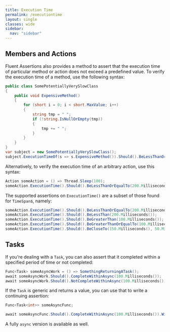 ```yaml
---
title: Execution Time
permalink: /executiontime
layout: single
classes: wide
sidebar:
  nav: "sidebar"
---
```


## Members and Actions

Fluent Assertions also provides a method to assert that the execution time of particular method or action does not exceed a predefined value.
To verify the execution time of a method, use the following syntax:

```csharp
public class SomePotentiallyVerySlowClass
{
    public void ExpensiveMethod()
    {
        for (short i = 0; i < short.MaxValue; i++)
        {
            string tmp = " ";
            if (!string.IsNullOrEmpty(tmp))
            {
                tmp += " ";
            }
        }
    }
}
var subject = new SomePotentiallyVerySlowClass();
subject.ExecutionTimeOf(s => s.ExpensiveMethod()).Should().BeLessThanOrEqualTo(500.Milliseconds());
```

Alternatively, to verify the execution time of an arbitrary action, use this syntax:

```csharp
Action someAction = () => Thread.Sleep(100);
someAction.ExecutionTime().Should().BeLessThanOrEqualTo(200.Milliseconds());
```

The supported assertions on `ExecutionTime()` are a subset of those found for `TimeSpan`s, namely:
```csharp
someAction.ExecutionTime().Should().BeLessThanOrEqualTo(200.Milliseconds());
someAction.ExecutionTime().Should().BeLessThan(200.Milliseconds());
someAction.ExecutionTime().Should().BeGreaterThan(100.Milliseconds());
someAction.ExecutionTime().Should().BeGreaterThanOrEqualTo(100.Milliseconds());
someAction.ExecutionTime().Should().BeCloseTo(150.Milliseconds(), 50.Milliseconds());
```

## Tasks

If you're dealing with a `Task`, you can also assert that it completed within a specified period of time or not completed:

```csharp
Func<Task> someAsyncWork = () => SomethingReturningATask();
await someAsyncWork.Should().CompleteWithinAsync(100.Milliseconds());
await someAsyncWork.Should().NotCompleteWithinAsync(100.Milliseconds());
```

If the `Task` is generic and returns a value, you can use that to write a continuing assertion:

```csharp
Func<Task<int>> someAsyncFunc;

await someAsyncFunc.Should().CompleteWithinAsync(100.Milliseconds()).WithResult(42);
```

A fully `async` version is available as well.
